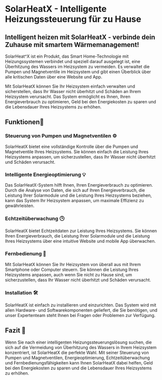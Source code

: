 # SolarHeatX - Intelligente Heizungssteuerung für zu Hause

## Intelligent heizen mit SolarHeatX - verbinde dein Zuhause mit smartem Wärmemanagement!

SolarHeat^X ist ein Produkt, das Smart Home-Technologie mit Heizungssystemen verbindet und speziell darauf ausgelegt ist, eine Überhitzung des Wassers im Heizsystem zu vermeiden. Es verwaltet die Pumpen und Magnetventile im Heizsystem und gibt einen Überblick über alle kritischen Daten über eine Website und App.

Mit SolarHeatX können Sie Ihr Heizsystem einfach verwalten und sicherstellen, dass Ihr Wasser nicht überhitzt und Schäden an Ihrem Heizsystem verursacht. Das System ermöglicht es Ihnen, Ihren Energieverbrauch zu optimieren, Geld bei den Energiekosten zu sparen und die Lebensdauer Ihres Heizsystems zu erhöhen.

## Funktionen🔧

### Steuerung von Pumpen und Magnetventilen ⚙️

SolarHeatX bietet eine vollständige Kontrolle über die Pumpen und Magnetventile Ihres Heizsystems. Sie können einfach die Leistung Ihres Heizsystems anpassen, um sicherzustellen, dass Ihr Wasser nicht überhitzt und Schäden verursacht.

### Intelligente Energieoptimierung 💡

Das SolarHeatX-System hilft Ihnen, Ihren Energieverbrauch zu optimieren. Durch die Analyse von Daten, die sich auf Ihren Energieverbrauch, die Leistung Ihrer Solarmodule und die Leistung Ihres Heizsystems beziehen, kann das System Ihr Heizsystem anpassen, um maximale Effizienz zu gewährleisten.

### Echtzeitüberwachung 🕒

SolarHeatX bietet Echtzeitdaten zur Leistung Ihres Heizsystems. Sie können Ihren Energieverbrauch, die Leistung Ihrer Solarmodule und die Leistung Ihres Heizsystems über eine intuitive Website und mobile App überwachen.

### Fernbedienung 📱

Mit SolarHeatX können Sie Ihr Heizsystem von überall aus mit Ihrem Smartphone oder Computer steuern. Sie können die Leistung Ihres Heizsystems anpassen, auch wenn Sie nicht zu Hause sind, um sicherzustellen, dass Ihr Wasser nicht überhitzt und Schäden verursacht.

### Installation 🛠️

SolarHeatX ist einfach zu installieren und einzurichten. Das System wird mit allen Hardware- und Softwarekomponenten geliefert, die Sie benötigen, und unser Expertenteam steht Ihnen bei Fragen oder Problemen zur Verfügung.

## Fazit 📝

Wenn Sie nach einer intelligenten Heizungssteuerungslösung suchen, die sich auf die Vermeidung von Überhitzung des Wassers in Ihrem Heizsystem konzentriert, ist SolarHeatX die perfekte Wahl. Mit seiner Steuerung von Pumpen und Magnetventilen, Energieoptimierung, Echtzeitüberwachung und Fernbedienungsfähigkeiten kann Ihnen SolarHeatX dabei helfen, Geld bei den Energiekosten zu sparen und die Lebensdauer Ihres Heizsystems zu erhöhen.
